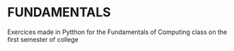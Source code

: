 # FUNDAMENTALS
Exercices made in Pytthon for the Fundamentals of Computing class on the first semester of college 
